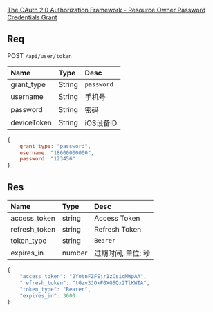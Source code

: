 [The OAuth 2.0 Authorization Framework - Resource Owner Password Credentials Grant](https://tools.ietf.org/html/rfc6749#section-4.3)

## Req

POST `/api/user/token`

| Name        | Type   | Desc       |
|:----------- |:-------|:-----------|
| grant_type  | String | `password` |
| username    | String | 手机号     |
| password    | String | 密码       |
| deviceToken | String | iOS设备ID       |

```js
{
    grant_type: "password",
    username: "18600000000",
    password: "123456"
}
```

## Res

| Name          | Type   | Desc |
|:---           |:---    |:---  |
| access_token  | string | Access Token |
| refresh_token | string | Refresh Token |
| token_type    | string | `Bearer` |
| expires_in    | number | 过期时间, 单位: 秒 |


```js
{
    "access_token": "2YotnFZFEjr1zCsicMWpAA",
    "refresh_token": "tGzv3JOkF0XG5Qx2TlKWIA",
    "token_type": "Bearer",
    "expires_in": 3600
}
```
